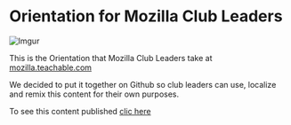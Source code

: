# Orientation for Mozilla Club Leaders

![Imgur](http://i.imgur.com/r8WFvqu.png?1)

This is the Orientation that Mozilla Club Leaders take at [mozilla.teachable.com](https://mozilla.teachable.com)

We decided to put it together on Github so club leaders can use, localize and remix this content for their own purposes.

To see this content published [clic here](https://mozilla.github.io/mozillaclubs/orientation_mozilla_clubs/orientation/)



